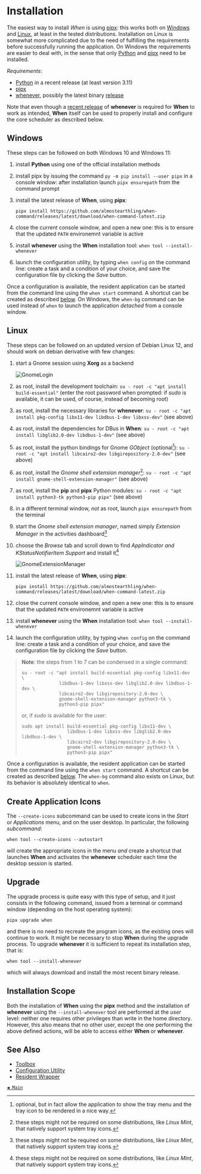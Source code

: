 # Installation

The easiest way to install _When_ is using [pipx](https://pipx.pypa.io/): this works both on [Windows](#windows) and [Linux](#linux), at least in the tested distributions. Installation on Linux is somewhat more complicated due to the need of fulfilling the requirements before successfully running the application. On Windows the requirements are easier to deal with, in the sense that only [Python](https://www.python.org/) and [pipx](https://pipx.pypa.io/) need to be installed.

_Requirements_:

* [Python](https://www.python.org/) in a recent release (at least version 3.11)
* [pipx](https://pipx.pypa.io/)
* [whenever](https://github.com/almostearthling/whenever), possibly the latest binary [release](https://github.com/almostearthling/whenever/releases)

Note that even though a [recent release](https://github.com/almostearthling/whenever/releases/latest) of **whenever** is required for **When** to work as intended, **When** itself can be used to properly install and configure the core scheduler as described below.


## Windows

These steps can be followed on both Windows 10 and Windows 11:

1. install **Python** using one of the official installation methods
2. install pipx by issuing the command `py -m pip install --user pipx` in a console window: after installation launch `pipx ensurepath` from the command prompt
3. install the latest release of **When**, using **pipx**:

   ```batch
   pipx install https://github.com/almostearthling/when-command/releases/latest/download/when-command-latest.zip
   ```

4. close the current console window, and open a new one: this is to ensure that the updated `PATH` environemnt variable is active
5. install **whenever** using the **When** installation tool: `when tool --install-whenever`
6. launch the configuration utility, by typing `when config` on the command line: create a task and a condition of your choice, and save the configuration file by clicking the _Save_ button.

Once a configuration is available, the resident application can be started from the command line using the `when start` command. A shortcut can be created as described [below](#create-application-icons). On Windows, the `when-bg` command can be used instead of `when` to launch the application _detached_ from a console window.


## Linux

These steps can be followed on an updated version of Debian Linux 12, and should work on debian derivative with few changes:

1. start a Gnome session using **Xorg** as a backend

   ![GnomeLogin](graphics/install-gnome-login.png)

2. as root, install the development toolchain: `su - root -c "apt install build-essential"` (enter the root password when prompted: if _sudo_ is available, it can be used, of course, instead of becoming root)
3. as root, install the necessary libraries for **whenever**: `su - root -c "apt install pkg-config libx11-dev libdbus-1-dev libxss-dev"` (see above)
4. as root, install the dependencies for DBus in **When**: `su - root -c "apt install libglib2.0-dev libdbus-1-dev"` (see above)
5. as root, install the python bindings for Gnome _GObject_ (optional[^2]): `su - root -c "apt install libcairo2-dev libgirepository-2.0-dev"` (see above)
6. as root, install the _Gnome shell extension manager_[^1]: `su - root -c "apt install gnome-shell-extension-manager"` (see above)
7. as root, install the **pip** and **pipx** Python modules: `su - root -c "apt install python3-tk python3-pip pipx"` (see above)
8. in a different terminal window, _not_ as root, launch `pipx ensurepath` from the terminal
9. start the _Gnome shell extension manager_, named simply _Extension Manager_ in the activities dashboard[^1]
10. choose the _Browse_ tab and scroll down to find _AppIndicator and KStatusNotifierItem Support_ and install it[^1]

    ![GnomeExtensionManager](graphics/install-linux-extmgr.png)

11. install the latest release of **When**, using **pipx**:

    ```shell
    pipx install https://github.com/almostearthling/when-command/releases/latest/download/when-command-latest.zip
    ```

12. close the current console window, and open a new one: this is to ensure that the updated `PATH` environemnt variable is active
13. install **whenever** using the **When** installation tool: `when tool --install-whenever`
14. launch the configuration utility, by typing `when config` on the command line: create a task and a condition of your choice, and save the configuration file by clicking the _Save_ button.

> **Note**: the steps from 1 to 7 can be condensed in a single command:
>
> ```shell
> su - root -c "apt install build-essential pkg-config libx11-dev \
>               libdbus-1-dev libxss-dev libglib2.0-dev libdbus-1-dev \
>               libcairo2-dev libgirepository-2.0-dev \
>               gnome-shell-extension-manager python3-tk \
>               python3-pip pipx"
> ```
>
> or, if _sudo_ is available for the user:
>
> ```shell
> sudo apt install build-essential pkg-config libx11-dev \
>                  libdbus-1-dev libxss-dev libglib2.0-dev libdbus-1-dev \
>                  libcairo2-dev libgirepository-2.0-dev \
>                  gnome-shell-extension-manager python3-tk \
>                  python3-pip pipx"
> ```
>

Once a configuration is available, the resident application can be started from the command line using the `when start` command. A shortcut can be created as described [below](#create-application-icons). The `when-bg` command also exists on Linux, but its behavior is absolutely identical to `when`.


## Create Application Icons

The `--create-icons` subcommand can be used to create icons in the _Start_ or _Applications_ menu, and on the user desktop. In particular, the following _subcommand_:

```shell
when tool --create-icons --autostart
```

will create the appropriate icons in the menu _and_ create a shortcut that launches **When** and activates the **whenever** scheduler each time the desktop session is started.


## Upgrade

The upgrade process is quite easy with this type of setup, and it just consists in the following command, issued from a terminal or command window (depending on the host operating system):

```shell
pipx upgrade when
```

and there is no need to recreate the program icons, as the existing ones will continue to work. It might be necessary to stop **When** during the upgrade process. To upgrade **whenever** it is sufficient to repeat its installation step, that is:

```shell
when tool --install-whenever
```

which will always download and install the most recent binary release.


## Installation Scope

Both the installation of **When** using the **pipx** method and the installation of **whenever** using the `--install-whenever` tool are performed at the _user_ level: neither one requires other privileges than write in the home directory. However, this also means that no other user, except the one performing the above defined actions, will be able to access either **When** or **whenever**.


## See Also

* [Toolbox](cli.md#toolbox)
* [Configuration Utility](cfgform.md)
* [Resident Wrapper](tray.md)


[`◀ Main`](main.md)


[^1]: these steps might not be required on some distributions, like _Linux Mint_, that natively support system tray icons.
[^2]: optional, but in fact allow the application to show the tray menu and the tray icon to be rendered in a nice way.
